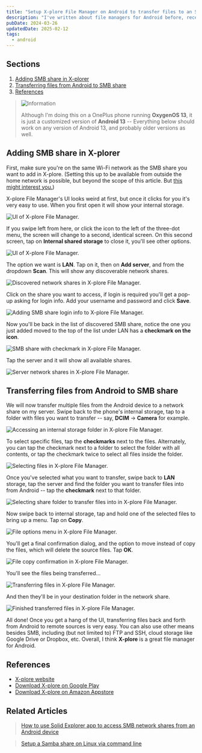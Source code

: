 ```yaml
---
title: "Setup X-plore File Manager on Android to transfer files to an SMB share"
description: "I've written about file managers for Android before, recently I found X-plore which makes it very easy to transfer files back and forth between Android and SMB network shares, once you understand how the UI works. Here's how I set that up."
pubDate: 2024-03-26
updatedDate: 2025-02-12
tags:
  - android
---
```


## Sections

1. [Adding SMB share in X-plorer](#add)
2. [Transferring files from Android to SMB share](#transfer)
3. [References](#ref)

> <img src="/assets/info.svg" class="info" loading="lazy" decoding="async" alt="Information">
>
> Although I'm doing this on a OnePlus phone running **OxygenOS 13**, it is just a customized version of **Android 13** -- Everything below should work on any version of Android 13, and probably older versions as well.

<div id='add' />

## Adding SMB share in X-plorer

First, make sure you're on the same Wi-Fi network as the SMB share you want to add in X-plore. (Setting this up to be available from outside the home network is possible, but beyond the scope of this article. But <a href="/blog/tailscale" target="_blank" data-umami-event="x-plore-tailscale">this might interest you.</a>)

X-plore File Manager's UI looks weird at first, but once it clicks for you it's very easy to use. When you first open it will show your internal storage.

![UI of X-plore File Manager.](../../img/blog/xplore1.jpg 'UI of X-plore File Manager')

If you swipe left from here, or click the icon to the left of the three-dot menu, the screen will change to a second, identical screen. On this second screen, tap on **Internal shared storage** to close it, you'll see other options.

![UI of X-plore File Manager.](../../img/blog/xplore2.jpg 'UI of X-plore File Manager')

The option we want is **LAN**. Tap on it, then on **Add server**, and from the dropdown **Scan**. This will show any discoverable network shares.

![Discovered network shares in X-plore File Manager.](../../img/blog/xplore3.jpg 'Discovered network shares in X-plore File Manager')

Click on the share you want to access, if login is required you'll get a pop-up asking for login info. Add your username and password and click **Save**.

![Adding SMB share login info to X-plore File Manager.](../../img/blog/xplore4.jpg 'Adding SMB share login info to X-plore File Manager')

Now you'll be back in the list of discovered SMB share, notice the one you just added moved to the top of the list under LAN has a **checkmark on the icon**.

![SMB share with checkmark in X-plore File Manager.](../../img/blog/xplore5.jpg 'SMB share with checkmark in X-plore File Manager')

Tap the server and it will show all available shares.

![Server network shares in X-plore File Manager.](../../img/blog/xplore6.jpg 'Server network shares in X-plore File Manager')

## Transferring files from Android to SMB share

We will now transfer multiple files from the Android device to a network share on my server. Swipe back to the phone's internal storage, tap to a folder with files you want to transfer -- say, **DCIM** -> **Camera** for example.

![Accessing an internal storage folder in X-plore File Manager.](../../img/blog/xplore7.jpg 'Accessing an internal storage folder in X-plore File Manager')

To select specific files, tap the **checkmarks** next to the files. Alternately, you can tap the checkmark next to a folder to select the folder with all contents, or tap the checkmark twice to select all files inside the folder.

![Selecting files in X-plore File Manager.](../../img/blog/xplore8.jpg 'Selecting files in X-plore File Manager')

Once you've selected what you want to transfer, swipe back to **LAN** storage, tap the server and find the folder you want to transfer files into from Android -- tap the **checkmark** next to that folder.

![Selecting share folder to transfer files into in X-plore File Manager.](../../img/blog/xplore9.jpg 'Selecting share folder to transfer files into in X-plore File Manager')

Now swipe back to internal storage, tap and hold one of the selected files to bring up a menu. Tap on **Copy**.

![File options menu in X-plore File Manager.](../../img/blog/xplore10.jpg 'File options menu in X-plore File Manager')

You'll get a final confirmation dialog, and the option to move instead of copy the files, which will delete the source files. Tap **OK**.

![File copy confirmation in X-plore File Manager.](../../img/blog/xplore11.jpg 'File copy confirmation in X-plore File Manager')

You'll see the files being transferred...

![Transferring files in X-plore File Manager.](../../img/blog/xplore12.jpg 'Transferring files in X-plore File Manager')

And then they'll be in your destination folder in the network share.

![Finished transferred files in X-plore File Manager.](../../img/blog/xplore13.jpg 'Finished transferred files in X-plore File Manager')

All done! Once you get a hang of the UI, transferring files back and forth from Android to remote sources is very easy. You can also use other means besides SMB, including (but not limited to) FTP and SSH, cloud storage like Google Drive or Dropbox, etc. Overall, I think **X-plore** is a great file manager for Android.

<div id='ref' />

## References

- <a href="https://www.lonelycatgames.com/apps/xplore" target="_blank" data-umami-event="x-plore-site">X-plore website</a>
- <a href="https://play.google.com/store/apps/details?id=com.lonelycatgames.Xplore" target="_blank" data-umami-event="x-plore-google-play">Download X-plore on Google Play</a>
- <a href="https://www.amazon.com/Lonely-Cat-Games-X-plore-Manager/dp/B00LLG7AR8" target="_blank" data-umami-event="x-plore-amazon">Download X-plore on Amazon Appstore</a>

## Related Articles

> <a href="/blog/solid-explorer-samba-share/" umami-data-event="xplorer-related-solid-explorer">How to use Solid Explorer app to access SMB network shares from an Android device</a>

> <a href="/blog/setup-a-samba-share-on-linux-via-command-line/" umami-data-event="solid-explorer-related-smb-share-linux-cli">Setup a Samba share on Linux via command line</a>